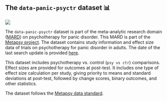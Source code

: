## **The `data-panic-psyctr` dataset** 📊 


[<img src="https://img.shields.io/badge/DOI-10.5281%2Fzenodo.7863722-blue">](https://dx.doi.org/10.5281/zenodo.7863722)

The `data-panic-psyctr` dataset is part of the meta-analytic research domain ([MARD](https://docs.metapsy.org/uploads/ebmental-2022-300509.pdf)) on psychotherapy for panic disorder. This MARD is part of the [Metapsy project](https://www.metapsy.org/). The dataset contains study information and effect size data of trials on psychotherapy for panic disorder in adults. The date of the last search update is provided [here](https://github.com/metapsy-project/data-panic-psyctr/blob/master/metadata/last_search.txt). 

This dataset includes psychotherapy vs. control (`psy vs ctr`) comparisons. Effect sizes are provided for outcomes at post-test. It includes one type of effect size calculation per study, giving priority to means and standard deviations at post-test, followed by change scores, binary outcomes, and other statistics.

The dataset follows the [Metapsy data standard](https://docs.metapsy.org/data-preparation/format/).
